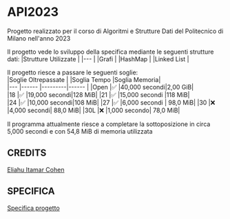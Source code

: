 # API2023
Progetto realizzato per il corso di Algoritmi e Strutture Dati del Politecnico di Milano nell'anno 2023  

Il progetto vede lo sviluppo della specifica mediante le seguenti strutture dati: 
|Strutture Utilizzate   	|
|---	|
|Grafi 	|
|HashMap  	|
|Linked List  	|  

Il progetto riesce a passare le seguenti soglie:  
|Soglie Oltrepassate  	|	   |Soglia Tempo     |Soglia Memoria|  
|---	|------ |---------|------  |
|Open   	|✅   	|40,000 secondi|2,00 GiB|   
|18   	|✅   	|19,000 secondi|128 MiB|
|21  	|✅   	|15,000 secondi |118 MiB|  
|24 	|✅   	|10,000 secondi|108 MiB|
|27 	|✅  	|6,000 secondi |	98,0 MiB|
|30  	|❌  	|4,000 secondi|	88,0 MiB|
|30L  	|❌  	|1,000 secondo|	78,0 MiB|

Il programma attualmente riesce a completare la sottoposizione in circa 5,000 secondi e con 54,8 MiB di memoria utilizzata


## CREDITS  
[Eliahu Itamar Cohen](https://github.com/EliahuC)

## SPECIFICA
[Specifica progetto](https://github.com/EliahuC/API2023/blob/main/api23.pdf)
